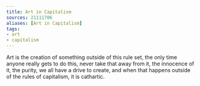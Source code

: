 ```yaml
---
title: Art in Capitalism
sources: 21111706
aliases: [Art in Capitalism]
tags: 
- art
- capitalism 
---
```


Art is the creation of something outside of this rule set, the only time anyone really gets to do this, never take that away from it, the innocence of it, the purity, we all have a drive to create, and when that happens outside of the rules of capitalism, it is cathartic.